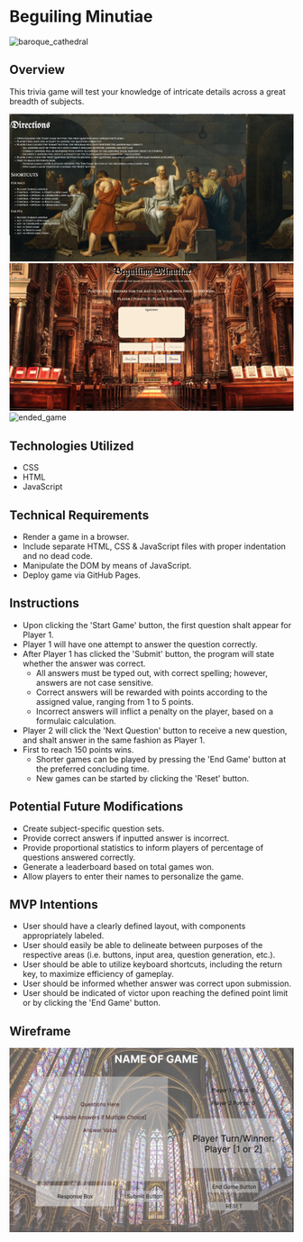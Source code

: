 # Beguiling Minutiae

![baroque_cathedral](https://c0.wallpaperflare.com/preview/761/252/1012/ancient-architecture-art-baroque.jpg)

## Overview
This trivia game will test your knowledge of intricate details across a great breadth of subjects. 

![directions](./Directions.jpg)
![beginning_game](./Beginning%20Game.jpg)
![ended_game](./Ended%20Game.jpg)

## Technologies Utilized
- CSS
- HTML
- JavaScript

## Technical Requirements
- Render a game in a browser.
- Include separate HTML, CSS & JavaScript files with proper indentation and no dead code.
- Manipulate the DOM by means of JavaScript.
- Deploy game via GitHub Pages.

## Instructions
- Upon clicking the 'Start Game' button, the first question shalt appear for Player 1.
- Player 1 will have one attempt to answer the question correctly.
- After Player 1 has clicked the 'Submit' button, the program will state whether the answer was correct.
    - All answers must be typed out, with correct spelling; however, answers are not case sensitive.
    - Correct answers will be rewarded with points according to the assigned value, ranging from 1 to 5 points.
    - Incorrect answers will inflict a penalty on the player, based on a formulaic calculation.
- Player 2 will click the 'Next Question' button to receive a new question, and shalt answer in the same fashion as Player 1.
- First to reach 150 points wins.
    - Shorter games can be played by pressing the 'End Game' button at the preferred concluding time.
    - New games can be started by clicking the 'Reset' button.

## Potential Future Modifications
- Create subject-specific question sets.
- Provide correct answers if inputted answer is incorrect.
- Provide proportional statistics to inform players of percentage of questions answered correctly.
- Generate a leaderboard based on total games won.
- Allow players to enter their names to personalize the game.

## MVP Intentions
- User should have a clearly defined layout, with components appropriately labeled.
- User should easily be able to delineate between purposes of the respective areas (i.e. buttons, input area, question generation, etc.).
- User should be able to utilize keyboard shortcuts, including the return key, to maximize efficiency of gameplay.
- User should be informed whether answer was correct upon submission.
- User should be indicated of victor upon reaching the defined point limit or by clicking the 'End Game' button.

## Wireframe
![wireframe](./wireframe.jpg)